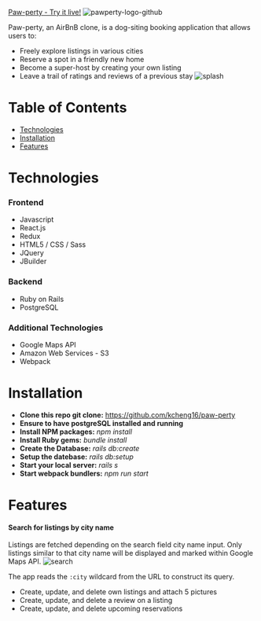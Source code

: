[Paw-perty - Try it live!](http://paw-perty.herokuapp.com/)
![pawperty-logo-github](https://user-images.githubusercontent.com/88124383/148818540-49e0350b-1158-4501-bdcf-2ab00569bb94.png)

Paw-perty, an AirBnB clone, is a dog-siting booking application that allows users to:
* Freely explore listings in various cities
* Reserve a spot in a friendly new home
* Become a super-host by creating your own listing
* Leave a trail of ratings and reviews of a previous stay
![splash](https://github.com/kcheng16/paw-perty/tree/main/app/assets/images/splash.gif)

# Table of Contents
* [Technologies](#technologies)
* [Installation](#installation)
* [Features](#features)

# Technologies
### Frontend
* Javascript
* React.js
* Redux
* HTML5 / CSS / Sass
* JQuery
* JBuilder

### Backend
* Ruby on Rails
* PostgreSQL

### Additional Technologies
* Google Maps API
* Amazon Web Services - S3
* Webpack

# Installation
* **Clone this repo git clone:** https://github.com/kcheng16/paw-perty
* **Ensure to have postgreSQL installed and running**
* **Install NPM packages:** *npm install*
* **Install Ruby gems:** *bundle install*
* **Create the Database:** *rails db:create*
* **Setup the datebase:** *rails db:setup*
* **Start your local server:** *rails s*
* **Start webpack bundlers:** *npm run start*

# Features
#### Search for listings by city name
Listings are fetched depending on the search field city name input. Only listings similar to that city name will be displayed and marked within Google Maps API.
![search](https://github.com/kcheng16/paw-perty/tree/main/app/assets/images/search.gif)

The app reads the `:city` wildcard from the URL to construct its query. 

* Create, update, and delete own listings and attach 5 pictures
* Create, update, and delete a review on a listing
* Create, update, and delete upcoming reservations 
